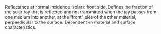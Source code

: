 Reflectance at normal incidence (solar): front side. Defines the fraction of the solar ray that is reflected and not transmitted when the ray passes from one medium into another, at the "front" side of the other material, perpendicular to the surface. Dependent on material and surface characteristics.
